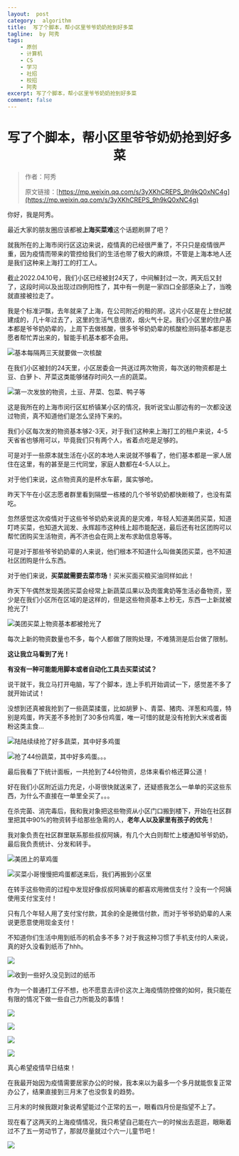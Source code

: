 ```yaml
---
layout:  post
category:  algorithm
title:  写了个脚本，帮小区里爷爷奶奶抢到好多菜
tagline:  by 阿秀
tags:
    - 原创
    - 计算机
    - CS
    - 学习
    - 社招
    - 校招
    - 阿秀
excerpt: 写了个脚本，帮小区里爷爷奶奶抢到好多菜
comment: false
---
```





<h1 align="center">写了个脚本，帮小区里爷爷奶奶抢到好多菜</h1>

>作者：阿秀
>
>原文链接：[https://mp.weixin.qq.com/s/3yXKhCREPS_9h9kQ0xNC4g](https://mp.weixin.qq.com/s/3yXKhCREPS_9h9kQ0xNC4g)

你好，我是阿秀。

最近大家的朋友圈应该都被**上海买菜难**这个话题刷屏了吧？

就我所在的上海市闵行区这边来说，疫情真的已经很严重了，不只只是疫情很严重，因为疫情而带来的管控给我们的生活也带了极大的麻烦，不管是上海本地人还是我们这种来上海打工的打工人。

截止2022.04.10号，我们小区已经被封24天了，中间解封过一次，两天后又封了，这段时间以及出现过四例阳性了，其中有一例是一家四口全部感染上了，当晚就直接被拉走了。

我是个标准沪飘，去年就来了上海，在公司附近的租的房。这片小区是在上世纪就建成的，几十年过去了，这里的生活气息很浓，烟火气十足。我们小区里的住户基本都是爷爷奶奶辈的，上周下去做核酸，很多爷爷奶奶辈的核酸检测码基本都是志愿者帮忙弄出来的，智能手机基本都不会用。

![基本每隔两三天就要做一次核酸](https://axiu-image-bed.oss-cn-shanghai.aliyuncs.com/img/202204101837271.png)

在我们小区被封的24天里，小区居委会一共送过两次物资，每次送的物资都是土豆、白萝卜、芹菜这类能够储存时间久一点的蔬菜。

![第一次发放的物资，土豆、芹菜、包菜、鸭子等](https://axiu-image-bed.oss-cn-shanghai.aliyuncs.com/img/202204101837939.png)



这是我所在的上海市闵行区虹桥镇某小区的情况，我听说宝山那边有的一次都没送过物资，真不知道他们是怎么坚持下来的。

我们小区每次发的物资基本够2-3天，对于我们这种来上海打工的租户来说，4-5天省省也够用可以，毕竟我们只有两个人，省着点吃是足够的。

可是对于一些原本就生活在小区的本地人来说就不够看了，他们基本都是一家人居住在这里，有的甚至是三代同堂，家庭人数都在4-5人以上。

对于他们来说，这点物资真的是杯水车薪，属实够呛。

昨天下午在小区志愿者群里看到隔壁一栋楼的几个爷爷奶奶都快断粮了，也没有菜吃。

忽然感觉这次疫情对于这些爷爷奶奶来说真的是灾难，年轻人知道美团买菜，知道叮咚买菜，也知道大润发、永辉超市这种线上超市能配送，最后还有社区团购可以帮忙团购买生活物资，再不济也会在网上发布求助信息等等。

可是对于那些爷爷奶奶辈的人来说，他们根本不知道什么叫做美团买菜，也不知道社区团购是什么东西。

对于他们来说，**买菜就需要去菜市场**！买米买面买粮买油同样如此！

昨天下午偶然发现美团买菜会经常上新蔬菜瓜果以及肉蛋禽奶等生活必备物资，至少是在我们小区所在区域的是这样的，但是这些物资基本上秒无，东西一上新就被抢光了!

![美团买菜上物资基本都被抢光了](https://axiu-image-bed.oss-cn-shanghai.aliyuncs.com/img/202204101837024.png)

每次上新的物资数量也不多，每个人都做了限购处理，不难猜测是后台做了限制。

**这让我立马看到了光！**

**有没有一种可能能用脚本或者自动化工具去买菜试试？**

说干就干，我立马打开电脑，写了个脚本，连上手机开始调试一下，感觉差不多了就开始试试！

没想到还真被我抢到了一些蔬菜揉蛋，比如胡萝卜、青菜、猪肉、洋葱和鸡蛋，特别是鸡蛋，昨天差不多抢到了30多份鸡蛋，唯一可惜的就是没有抢到大米或者面粉这类主食...

![陆陆续续抢了好多蔬菜，其中好多鸡蛋](https://axiu-image-bed.oss-cn-shanghai.aliyuncs.com/img/202204101837340.png)



![抢了44份蔬菜，其中好多鸡蛋。。。](https://axiu-image-bed.oss-cn-shanghai.aliyuncs.com/img/202204101837208.png)

最后我看了下统计面板，一共抢到了44份物资，总体来看价格还算公道！

好在我们小区附近运力充足，小哥很快就送来了，还疑惑我怎么一单单的买这些东西，为什么不直接在一单里全买了。。。

在杀完菌、消完毒后，我和我对象把这些物资从小区门口搬到楼下，开始在社区群里把其中90%的物资转手给那些急需的人，**老年人以及家里有孩子的优先**！

我对象负责在社区群里联系那些叔叔阿姨，有几个大白则帮忙上楼通知爷爷奶奶，最后我负责统计、分发和转手。

![美团上的草鸡蛋](https://axiu-image-bed.oss-cn-shanghai.aliyuncs.com/img/202204101837685.png)

![买菜小哥慢慢把鸡蛋都送来后，我们再搬到小区里](https://axiu-image-bed.oss-cn-shanghai.aliyuncs.com/img/202204101836416.png)



在转手这些物资的过程中发现好像叔叔阿姨辈的都喜欢用微信支付？没有一个阿姨使用支付宝支付！

只有几个年轻人用了支付宝付款，其余的全是微信付款，而对于爷爷奶奶辈的人来说更愿意使用现金支付！

不知道你们生活中用到纸币的机会多不多？对于我这种习惯了手机支付的人来说，真的好久没看到纸币了hhh。

![](https://axiu-image-bed.oss-cn-shanghai.aliyuncs.com/img/202204101836857.png)





![收到一些好久没见到过的纸币](https://axiu-image-bed.oss-cn-shanghai.aliyuncs.com/img/202204101836442.png)



作为一个普通打工仔不想，也不愿意去评价这次上海疫情防控做的如何，我只能在有限的情况下做一些自己力所能及的事情！

![](https://axiu-image-bed.oss-cn-shanghai.aliyuncs.com/img/202204101835417.png)



![](https://axiu-image-bed.oss-cn-shanghai.aliyuncs.com/img/202204101835103.png)

![](https://axiu-image-bed.oss-cn-shanghai.aliyuncs.com/img/202204101835963.png)

![](https://axiu-image-bed.oss-cn-shanghai.aliyuncs.com/img/202204101835351.png)

真心希望疫情早日结束！

在我最开始因为疫情需要居家办公的时候，我本来以为最多一个多月就能恢复正常办公了，结果直接到三月末了也没恢复的趋势。

三月末的时候我跟对象说希望能过个正常的五一，眼看四月份是指望不上了。

现在看了这两天的上海疫情情况，我只希望自己能在六一的时候出去逛逛，眼瞅着过不了五一劳动节了，那就尽量就过个六一儿童节吧！



![](https://axiu-image-bed.oss-cn-shanghai.aliyuncs.com/img/202204101835929.png)

